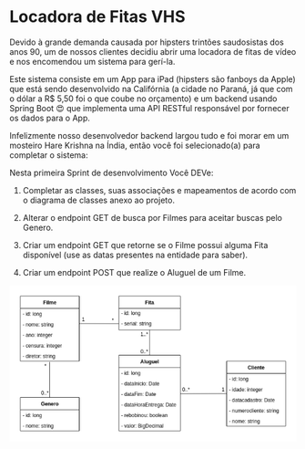# Locadora de Fitas VHS

Devido à grande demanda causada por hipsters trintões saudosistas dos anos 90, um de nossos clientes decidiu abrir uma
locadora de fitas de vídeo e nos encomendou um sistema para gerí-la.

Este sistema consiste em um App para iPad (hipsters são fanboys da Apple) que está sendo desenvolvido na Califórnia
(a cidade no Paraná, já que com o dólar a R$ 5,50 foi o que coube no orçamento) e um backend usando Spring Boot 😍 que 
implementa uma API RESTful responsável por fornecer os dados para o App.

Infelizmente nosso desenvolvedor backend largou tudo e foi morar em um mosteiro Hare Krishna na Índia, então 
você foi selecionado(a) para completar o sistema:

Nesta primeira Sprint de desenvolvimento Você DEVe:

1. Completar as classes, suas associações e mapeamentos de acordo com o diagrama de classes anexo ao projeto.

2. Alterar o endpoint GET de busca por Filmes para aceitar buscas pelo Genero.

3. Criar um endpoint GET que retorne se o Filme possui alguma Fita disponível (use as datas presentes na entidade para saber).

4. Criar um endpoint POST que realize o Aluguel de um Filme. 

![](modelo-de-dominio.png)


